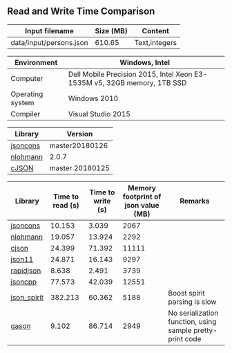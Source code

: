 
## Read and Write Time Comparison


Input filename|Size (MB)|Content
---|---|---
data/input/persons.json|610.65|Text,integers

Environment|Windows, Intel
---|---
Computer|Dell Mobile Precision 2015, Intel Xeon E3-1535M v5, 32GB memory, 1TB SSD
Operating system|Windows 2010
Compiler|Visual Studio 2015

Library|Version
---|---
[jsoncons](https://github.com/danielaparker/jsoncons)|master20180126
[nlohmann](https://github.com/nlohmann/json)|2.0.7
[cJSON](https://github.com/DaveGamble/cJSON)|master 20180125

Library|Time to read (s)|Time to write (s)|Memory footprint of json value (MB)|Remarks
---|---|---|---|---
[jsoncons](https://github.com/danielaparker/jsoncons)|10.153|3.039|2067|
[nlohmann](https://github.com/nlohmann/json)|19.057|13.924|2292|
[cjson](https://github.com/DaveGamble/cJSON)|24.399|71.392|11111|
[json11](https://github.com/dropbox/json11)|24.871|16.143|9297|
[rapidjson](https://github.com/miloyip/rapidjson)|8.638|2.491|3739|
[jsoncpp](https://github.com/open-source-parsers/jsoncpp)|77.573|42.039|12551|
[json_spirit](http://www.codeproject.com/Articles/20027/JSON-Spirit-A-C-JSON-Parser-Generator-Implemented)|382.213|60.362|5188|Boost spirit parsing is slow
[gason](https://github.com/vivkin/gason)|9.102|86.714|2949|No serialization function, using sample pretty-print code

